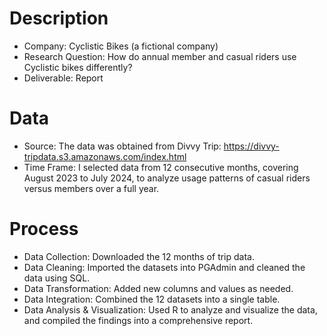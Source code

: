 # Description
* Company: Cyclistic Bikes (a fictional company)
* Research Question: How do annual member and casual riders use Cyclistic bikes differently?
* Deliverable: Report

# Data
* Source: The data was obtained from Divvy Trip: https://divvy-tripdata.s3.amazonaws.com/index.html
* Time Frame: I selected data from 12 consecutive months, covering August 2023 to July 2024, to analyze usage patterns of casual riders versus members over a full year.
  
# Process
* Data Collection: Downloaded the 12 months of trip data.
* Data Cleaning: Imported the datasets into PGAdmin and cleaned the data using SQL.
* Data Transformation: Added new columns and values as needed.
* Data Integration: Combined the 12 datasets into a single table.
* Data Analysis & Visualization: Used R to analyze and visualize the data, and compiled the findings into a comprehensive report.
